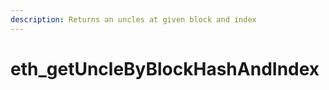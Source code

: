 ```yaml
---
description: Returns an uncles at given block and index
---
```


# eth\_getUncleByBlockHashAndIndex

